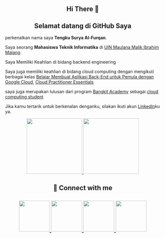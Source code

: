 <h2 align="center">Hi There 👋</h2>
<h2 align="center">Selamat datang di GitHub Saya</h2>

perkenalkan nama saya **Tengku Surya Al-Furqan**.

Saya seorang **Mahasiswa Teknik Informatika** di [UIN Maulana Malik Ibrahim Malang](https://uin-malang.ac.id/).

Saya Memiliki Keahlian di bidang backend engineering 

Saya juga memiliki keahlian di bidang cloud computing dengan mengikuti berbagai kelas [Belajar Membuat Aplikasi Back-End untuk Pemula dengan Google Cloud](https://www.dicoding.com/certificates/EYX474GNWXDL), [Cloud Practitioner Essentials](https://www.dicoding.com/certificates/07Z65D4RRXQR)

saya juga merupakan lulusan dari program [Bangkit Academy](https://grow.google/intl/id_id/bangkit/) sebagai [cloud computing student](https://drive.google.com/file/d/1M0UcIT2KfUybtm4gtIaUgrVW4rcAH2GQ/view?usp=sharing) 

Jika kamu tertarik untuk berkenalan denganku, silakan ikuti akun [Linkedin](https://www.linkedin.com/in/tengku-surya-701619209/)ku ya.

<p align="center">
<a href="https://github.com/suryun-ni">
  <img height="180em" src="https://github-readme-stats-eight-theta.vercel.app/api?username=suryun-ni&show_icons=true&theme=algolia&include_all_commits=true&count_private=true"/>
  <img height="180em" src="https://github-readme-stats-eight-theta.vercel.app/api/top-langs/?username=suryun-ni&layout=compact&langs_count=8&theme=algolia"/>
</a>
</p>
<h2 align="center">💬 Connect with me<h2>  
<p align="center">
<a href="mailto:tengksurya29@gmail.com">
  <img height="100em" src="https://img.icons8.com/color/344/gmail--v1.png"/>
</a>
  <a href="https://www.linkedin.com/in/tengku-surya-701619209/">
  <img height="100em" src="https://img.icons8.com/color/344/linkedin-circled--v1.png"/>
</a>
  <a href="https://www.youtube.com/channel/UC58s2bMjhAXSZMTWMInguSQ">
  <img height="100em" src="https://img.icons8.com/color/344/youtube-play.png"/>
</a>
  <a href="https://www.instagram.com/baputengko/">
  <img height="100em" src="https://img.icons8.com/color/344/instagram-new--v1.png"/>
</a>
</p>

<!-- **suryun-ni/suryun-ni** is a ✨ _special_ ✨ repository because its `README.md` (this file) appears on your GitHub profile.

Here are some ideas to get you started:

- 🔭 I’m currently working on ...
- 🌱 I’m currently learning ...
- 👯 I’m looking to collaborate on ...
- 🤔 I’m looking for help with ...
- 💬 Ask me about ...
- 📫 How to reach me: ...
- 😄 Pronouns: ...
- ⚡ Fun fact: ...
--!>

